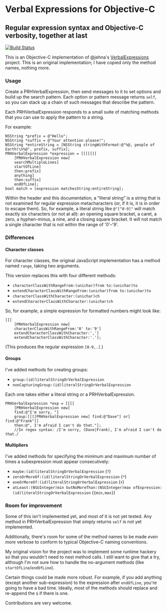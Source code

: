 # Verbal Expressions for Objective-C
## Regular expression syntax and Objective-C verbosity, together at last

[![Build Status](https://travis-ci.org/boredzo/VerbalExpressions-for-Objective-C.png?branch=master)](https://travis-ci.org/boredzo/VerbalExpressions-for-Objective-C)

This is an Objective-C implementation of @jehna's [VerbalExpressions](https://github.com/jehna/VerbalExpressions) project. This is an original implementation; I have copied only the method names, nothing more.

### Usage

Create a PRHVerbalExpression, then send messages to it to set options and build up the search pattern. Each option or pattern message returns `self`, so you can stack up a chain of such messages that describe the pattern.

Each PRHVerbalExpression responds to a small suite of matching methods that you can use to apply the pattern to a string.

For example:

    NSString *prefix = @"Hello";
    NSString *suffix = @"Your attention please!";
    NSString *entireString = [NSString stringWithFormat:@"%@, people of Earth!\n%@", prefix, suffix];
    PRHVerbalExpression *expression = [[[[[[[
    	[PRHVerbalExpression new]
    	searchMultipleLines]
    	startOfLine]
    	then:prefix]
    	anything]
    	then:suffix]
    	endOfLine];
    bool match = [expression matchesString:entireString];

Within the header and this documentation, a “literal string” is a string that is not examined for regular expression metacharacters (or, if it is, it is in order to escape them). So, for example, a literal string like `@"[^0-9]"` will match exactly six characters (or not at all): an opening square bracket, a caret, a zero, a hyphen-minus, a nine, and a closing square bracket. It will not match a single character that is not within the range of '0'–'9'.

### Differences

#### Character classes

For character classes, the original JavaScript implementation has a method named `range`, taking two arguments.

This version replaces this with four different methods:

- `characterClassWithRangeFrom:(unichar)from to:(unichar)to`
- `extendCharacterClassWithRangeFrom:(unichar)from to:(unichar)to`
- `characterClassWithCharacter:(unichar)ch`
- `extendCharacterClassWithCharacter:(unichar)ch`

So, for example, a simple expression for formatted numbers might look like:

    [[[
    	[PRHVerbalExpression new]
    	characterClassWithRangeFrom:'0' to:'9']
    	extendCharacterClassWithCharacter:',']
    	extendCharacterClassWithCharacter:'.'];

(This produces the regular expression `[0-9,.]`.)

#### Groups

I've added methods for creating groups:

- `group:(id)literalStringOrVerbalExpression`
- `nonCapturingGroup:(id)literalStringOrVerbalExpression`

Each one takes either a literal string or a PRHVerbalExpression.

    PRHVerbalExpression *exp = [[[[
    	[PRHVerbalExpression new]
    	find:@"I'm sorry, "]
    	group:[[[[PRHVerbalExpression new] find:@"Dave"] or] find:@"Frank"]]
    	then:@", I'm afraid I can't do that."];
    	//In regex syntax: /I'm sorry, (Dave|Frank), I'm afraid I can't do that./

#### Multipliers

I've added methods for specifying the minimum and maximum number of times a subexpression must appear consecutively:

- `maybe:(id)literalStringOrVerbalExpression` (`?`)
- `zeroOrMoreOf:(id)literalStringOrVerbalExpression` (`*`)
- `oneOrMoreOf:(id)literalStringOrVerbalExpression` (`+`)
- `atLeast:(NSUInteger)min butNoMoreThan:(NSUInteger)max ofExpression:(id)literalStringOrVerbalExpression` (`{min,max}`)

### Room for improvement

Some of this isn't implemented yet, and most of it is not yet tested. Any method in PRHVerbalExpression that simply returns `self` is not yet implemented.

Additionally, there's room for some of the method names to be made *even more* verbose to conform to typical Objective-C naming conventions.

My original vision for the project was to implement some runtime hackery so that you wouldn't need to nest method calls. I still want to give that a try, although I'm not sure how to handle the no-argument methods (like `startOfLine`/`endOfLine`).

Certain things could be made more robust. For example, if you add anything (except another sub-expression) to the expression after `endOfLine`, you're going to have a bad time. Ideally, most of the methods should replace and re-append the `$` if there is one.

Contributions are very welcome.
